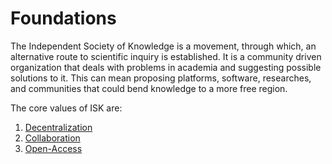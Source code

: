# Foundations

The Independent Society of Knowledge is a movement, through which, an alternative route to scientific inquiry is established.
It is a community driven organization that deals with problems in academia and suggesting possible solutions to it.
This can mean proposing platforms, software, researches, and communities that could bend knowledge to a more free region.

The core values of ISK are:
1. [Decentralization](Decentralization.md)
2. [Collaboration](Collaboration.md)
3. [Open-Access](Open-Access.md)